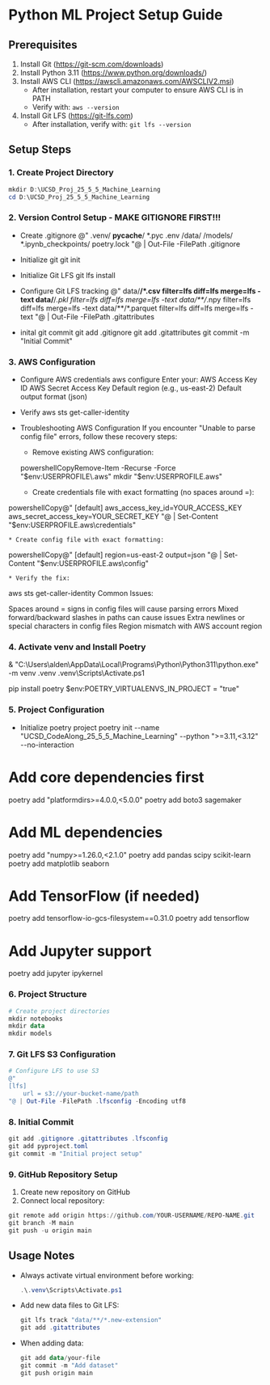 # Python ML Project Setup Guide

## Prerequisites
1. Install Git (https://git-scm.com/downloads)
2. Install Python 3.11 (https://www.python.org/downloads/)
3. Install AWS CLI (https://awscli.amazonaws.com/AWSCLIV2.msi)
   - After installation, restart your computer to ensure AWS CLI is in PATH
   - Verify with: `aws --version`
4. Install Git LFS (https://git-lfs.com)
   - After installation, verify with: `git lfs --version`

## Setup Steps

### 1. Create Project Directory
```powershell
mkdir D:\UCSD_Proj_25_5_5_Machine_Learning
cd D:\UCSD_Proj_25_5_5_Machine_Learning
```

### 2. Version Control Setup - MAKE GITIGNORE FIRST!!!
* Create .gitignore
@"
.venv/
__pycache__/
*.pyc
.env
/data/
/models/
*.ipynb_checkpoints/
poetry.lock
"@ | Out-File -FilePath .gitignore

* Initialize git
git init

* Initialize Git LFS
git lfs install

* Configure Git LFS tracking
@"
data/**/*.csv filter=lfs diff=lfs merge=lfs -text
data/**/*.pkl filter=lfs diff=lfs merge=lfs -text
data/**/*.npy filter=lfs diff=lfs merge=lfs -text
data/**/*.parquet filter=lfs diff=lfs merge=lfs -text
"@ | Out-File -FilePath .gitattributes

* inital git commit
git add .gitignore
git add .gitattributes
git commit -m "Initial Commit"

### 3. AWS Configuration
*  Configure AWS credentials
aws configure
Enter your:
AWS Access Key ID
AWS Secret Access Key
Default region (e.g., us-east-2)
Default output format (json)

* Verify 
aws sts get-caller-identity

* Troubleshooting AWS Configuration
If you encounter "Unable to parse config file" errors, follow these recovery steps:

  * Remove existing AWS configuration:

  powershellCopyRemove-Item -Recurse -Force "$env:USERPROFILE\.aws"
  mkdir "$env:USERPROFILE\.aws"

  * Create credentials file with exact formatting (no spaces around =):

powershellCopy@"
[default]
aws_access_key_id=YOUR_ACCESS_KEY
aws_secret_access_key=YOUR_SECRET_KEY
"@ | Set-Content "$env:USERPROFILE\.aws\credentials"

    * Create config file with exact formatting:

powershellCopy@"
[default]
region=us-east-2
output=json
"@ | Set-Content "$env:USERPROFILE\.aws\config"

    * Verify the fix:

aws sts get-caller-identity
Common Issues:

Spaces around = signs in config files will cause parsing errors
Mixed forward/backward slashes in paths can cause issues
Extra newlines or special characters in config files
Region mismatch with AWS account region

### 4. Activate venv and Install Poetry
& "C:\Users\alden\AppData\Local\Programs\Python\Python311\python.exe" -m venv .venv
.venv\Scripts\Activate.ps1

pip install poetry
$env:POETRY_VIRTUALENVS_IN_PROJECT = "true"

### 5. Project Configuration
* Initialize poetry project
poetry init --name "UCSD_CodeAlong_25_5_5_Machine_Learning" --python ">=3.11,<3.12" --no-interaction

# Add core dependencies first
poetry add "platformdirs>=4.0.0,<5.0.0"
poetry add boto3 sagemaker

# Add ML dependencies
poetry add "numpy>=1.26.0,<2.1.0"
poetry add pandas scipy scikit-learn
poetry add matplotlib seaborn



# Add TensorFlow (if needed)
poetry add tensorflow-io-gcs-filesystem==0.31.0
poetry add tensorflow

# Add Jupyter support
poetry add jupyter ipykernel

### 6. Project Structure
```powershell
# Create project directories
mkdir notebooks
mkdir data
mkdir models
```

### 7. Git LFS S3 Configuration
```powershell
# Configure LFS to use S3
@"
[lfs]
    url = s3://your-bucket-name/path
"@ | Out-File -FilePath .lfsconfig -Encoding utf8
```

### 8. Initial Commit
```powershell
git add .gitignore .gitattributes .lfsconfig
git add pyproject.toml
git commit -m "Initial project setup"
```

### 9. GitHub Repository Setup
1. Create new repository on GitHub
2. Connect local repository:
```powershell
git remote add origin https://github.com/YOUR-USERNAME/REPO-NAME.git
git branch -M main
git push -u origin main
```

## Usage Notes
- Always activate virtual environment before working:
  ```powershell
  .\.venv\Scripts\Activate.ps1
  ```
- Add new data files to Git LFS:
  ```powershell
  git lfs track "data/**/*.new-extension"
  git add .gitattributes
  ```
- When adding data:
  ```powershell
  git add data/your-file
  git commit -m "Add dataset"
  git push origin main
  ```
